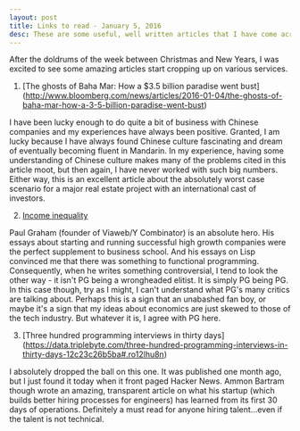 ```yaml
---
layout: post
title: Links to read - January 5, 2016
desc: These are some useful, well written articles that I have come across so far in 2016.
---
```


After the doldrums of the week between Christmas and New Years, I was excited to see some amazing articles start cropping up on various services. 

1. [The ghosts of Baha Mar: How a $3.5 billion paradise went bust] (http://www.bloomberg.com/news/articles/2016-01-04/the-ghosts-of-baha-mar-how-a-3-5-billion-paradise-went-bust)

I have been lucky enough to do quite a bit of business with Chinese companies and my experiences have always been positive. Granted, I am lucky because I have always found Chinese culture fascinating and dream of eventually becoming fluent in Mandarin. In my experience, having some understanding of Chinese culture makes many of the problems cited in this article moot, but then again, I have never worked with such big numbers. Either way, this is an excellent article about the absolutely worst case scenario for a major real estate project with an international cast of investors.

2. [Income inequality](http://www.paulgraham.com/ineq.html)

Paul Graham (founder of Viaweb/Y Combinator) is an absolute hero. His essays about starting and running successful high growth companies were the perfect supplement to business school. And his essays on Lisp convinced me that there was something to functional programming. Consequently, when he writes something controversial, I tend to look the other way - it isn't PG being a wrongheaded elitist. It is simply PG being PG. In this case though, try as I might, I can't understand what PG's many critics are talking about. Perhaps this is a sign that an unabashed fan boy, or maybe it's a sign that my ideas about economics are just skewed to those of the tech industry. But whatever it is, I agree with PG here.

3. [Three hundred programming interviews in thirty days] (https://data.triplebyte.com/three-hundred-programming-interviews-in-thirty-days-12c23c26b5ba#.ro12lhu8n)

I absolutely dropped the ball on this one. It was published one month ago, but I just found it today when it front paged Hacker News. Ammon Bartram though wrote an amazing, transparent article on what his startup (which builds better hiring processes for engineers) has learned from its first 30 days of operations. Definitely a must read for anyone hiring talent...even if the talent is not technical.
